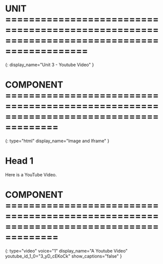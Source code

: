 # UNIT ============================================================================================
{:
    display_name="Unit 3 - Youtube Video"
}

# COMPONENT =======================================================================================
{:
    type="html"
    display_name="Image and Iframe"
}

# Head 1

Here is a YouTube Video.

# COMPONENT =======================================================================================
{:
    type="video"
    voice="1"
    display_name="A Youtube Video"
    youtube_id_1_0="3_yD_cEKoCk"
    show_captions="false"
}
